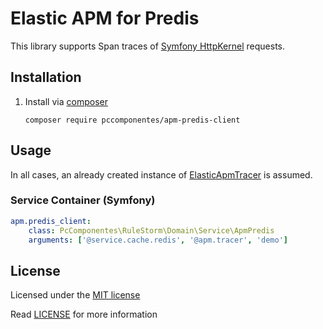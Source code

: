 # Elastic APM for Predis

This library supports Span traces of [Symfony HttpKernel](https://github.com/symfony/http-kernel) requests.

## Installation

1) Install via [composer](https://getcomposer.org/)

    ```shell script
    composer require pccomponentes/apm-predis-client
    ```

## Usage

In all cases, an already created instance of [ElasticApmTracer](https://github.com/zoilomora/elastic-apm-agent-php) is assumed.

### Service Container (Symfony)

```yaml
apm.predis_client:
    class: PcComponentes\RuleStorm\Domain\Service\ApmPredis
    arguments: ['@service.cache.redis', '@apm.tracer', 'demo']
```

## License
Licensed under the [MIT license](http://opensource.org/licenses/MIT)

Read [LICENSE](LICENSE) for more information
